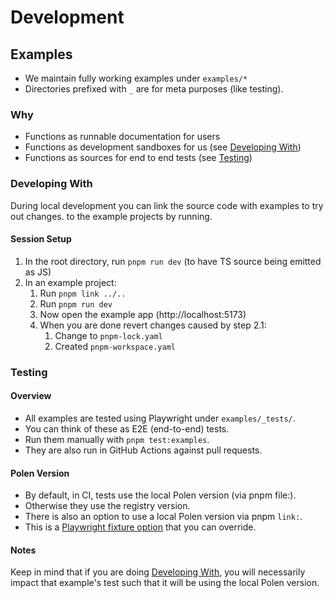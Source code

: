 # Development

## Examples

- We maintain fully working examples under `examples/*`
- Directories prefixed with `_` are for meta purposes (like testing).

### Why

- Functions as runnable documentation for users
- Functions as development sandboxes for us (see
  [Developing With](#developing-with))
- Functions as sources for end to end tests (see [Testing](#testing))

### Developing With

During local development you can link the source code with examples to try out
changes. to the example projects by running.

<!-- #### One Time System Setup
TODO: Waiting on https://github.com/orgs/pnpm/discussions/9411
1. [`pnpm link`](https://pnpm.io/cli/link) in the root directory. -->

#### Session Setup

1. In the root directory, run `pnpm run dev` (to have TS source being emitted as
   JS)
2. In an example project:
   1. Run `pnpm link ../..`
   2. Run `pnpm run dev`
   3. Now open the example app (http://localhost:5173)
   4. When you are done revert changes caused by step 2.1:
      1. Change to `pnpm-lock.yaml`
      2. Created `pnpm-workspace.yaml`

### Testing

#### Overview

- All examples are tested using Playwright under `examples/_tests/`.
- You can think of these as E2E (end-to-end) tests.
- Run them manually with `pnpm test:examples`.
- They are also run in GitHub Actions against pull requests.

#### Polen Version

- By default, in CI, tests use the local Polen version (via pnpm file:).
- Otherwise they use the registry version.
- There is also an option to use a local Polen version via pnpm `link:`.
- This is a
  [Playwright fixture option](https://playwright.dev/docs/test-fixtures#fixtures-options)
  that you can override.

#### Notes

Keep in mind that if you are doing [Developing With](#developing-with), you will
necessarily impact that example's test such that it will be using the local
Polen version.
